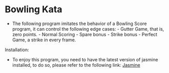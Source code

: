 
Bowling Kata
============


* The following program imitates the behavior of a Bowling Score program, it
  can control the following edge cases:
                                      - Gutter Game, that is, zero points.
                                      - Normal Scoring
                                      - Spare bonus
                                      - Strike bonus
                                      - Perfect Game, a strike in every frame.

Installation:

* To enjoy this program, you need to have the latest version of jasmine installed, to do so, please refer to the following link: [Jasmine](https://www.npmjs.com/package/jasmine)
